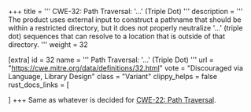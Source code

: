+++
title = '''
CWE-32: Path Traversal: '...' (Triple Dot)
'''
description	= '''
The product uses external input to construct a pathname that should be within a restricted directory, but it does not properly neutralize '...' (triple dot) sequences that can resolve to a location that is outside of that directory.
'''
weight = 32

[extra]
id = 32
name = '''
Path Traversal: '...' (Triple Dot)
'''
url = "https://cwe.mitre.org/data/definitions/32.html"
vote = "Discouraged via Language, Library Design"
class = "Variant"
clippy_helps = false
rust_docs_links = [

]
+++
Same as whatever is decided for [CWE-22: Path Traversal](/cwes/cwe-22).
